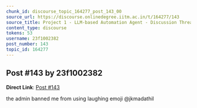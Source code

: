 ```yaml
---
chunk_id: discourse_topic_164277_post_143_00
source_url: https://discourse.onlinedegree.iitm.ac.in/t/164277/143
source_title: Project 1 - LLM-based Automation Agent - Discussion Thread [TDS Jan 2025]
content_type: discourse
tokens: 53
username: 23f1002382
post_number: 143
topic_id: 164277
---
```


## Post #143 by 23f1002382

**Direct Link**: [Post #143](https://discourse.onlinedegree.iitm.ac.in/t/164277/143)

the admin banned me from using laughing emoji @jkmadathil

